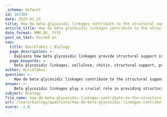 ```yaml
---
_schema: default
id: 167309
date: 2025-01-31
title: How do beta glycosidic linkages contribute to the structural support provided by cellulose and chitin?
article_title: How do beta glycosidic linkages contribute to the structural support provided by cellulose and chitin?
date_format: MMM DD, YYYY
post_on_text: Posted on
seo:
  title: QuickTakes | Biology
  page_description: >-
    Explains how beta glycosidic linkages provide structural support in cellulose and chitin, detailing their linear structures, hydrogen bonding, and biological significance.
  page_keywords: >-
    beta glycosidic linkages, cellulose, chitin, structural support, polysaccharides, hydrogen bonding, plant cell walls, exoskeletons, linear chains, N-acetylglucosamine, structural integrity, biological macromolecules
author: QuickTakes
question: >-
    How do beta glycosidic linkages contribute to the structural support provided by cellulose and chitin?
answer: >-
    Beta glycosidic linkages play a crucial role in providing structural support through polysaccharides like cellulose and chitin. Here’s how these linkages contribute to the structural integrity of these important biological macromolecules:\n\n### Cellulose\n1. **Formation of Linear Chains**: Cellulose is composed of glucose monomers linked by β-1,4 glycosidic bonds. These beta linkages create long, straight chains of glucose units. The linear configuration is essential for the structural properties of cellulose, allowing it to form strong fibers.\n\n2. **Hydrogen Bonding**: The straight chains formed by beta glycosidic linkages can align parallel to one another, facilitating extensive hydrogen bonding between adjacent chains. This interchain hydrogen bonding is crucial for the rigidity and strength of the cellulose structure, contributing to the overall integrity of plant cell walls. The ability of cellulose to form tightly packed sheets allows it to resist tensile forces, making it an effective structural component in plants.\n\n### Chitin\n1. **Composition and Structure**: Chitin is a structural polysaccharide composed of N-acetylglucosamine (GlcNAc) monomers linked by β-1,4 glycosidic bonds. Similar to cellulose, these beta linkages result in long, linear chains. The presence of nitrogen in chitin enhances its durability and resistance to degradation compared to cellulose.\n\n2. **Structural Support**: Chitin is found in the exoskeletons of arthropods and the cell walls of fungi. The linear chains of chitin can also form hydrogen bonds with adjacent chains, contributing to a strong and resilient structure. This property is essential for providing strength and protection to organisms that rely on chitin for their structural integrity.\n\n### Summary\nIn summary, beta glycosidic linkages are fundamental to the structural support provided by cellulose and chitin. They enable the formation of linear chains that can align and bond with one another, resulting in strong, rigid structures that are essential for the integrity of plant cell walls and the exoskeletons of arthropods. The unique properties of these polysaccharides, derived from their beta linkages, make them vital components in the biological systems of various organisms.
subject: Biology
file_name: how-do-beta-glycosidic-linkages-contribute-to-the-structural-support-provided-by-cellulose-and-chitin.md
url: /learn/biology/questions/how-do-beta-glycosidic-linkages-contribute-to-the-structural-support-provided-by-cellulose-and-chitin
score: -1.0
---
```


&nbsp;